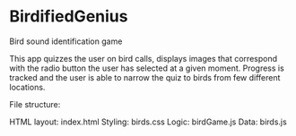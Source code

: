 # BirdifiedGenius
Bird sound identification game

This app quizzes the user on bird calls, displays images that correspond with the radio button the user has selected at a given moment. Progress is tracked and the user is able to narrow the quiz to birds from few different locations.

File structure:

HTML layout: index.html
Styling: birds.css
Logic: birdGame.js
Data: birds.js 
